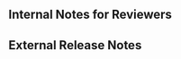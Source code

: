 ## Internal Notes for Reviewers

<!--
PR instructions for release notes:

1. Pick at least one label:

- `internal` (skip Step 2, no release notes required)
- `highlight`
- `enhancement`
- `bug`
- `deprecation`
- `documentation`

2. In the next section, describe the changes so that an external user can understand them. Keep it simple and link to the docs with [Learn more ...](<relative-link>), if available.
-->

## External Release Notes

<!--- REPLACE THIS COMMENT WITH YOUR DESCRIPTION --->